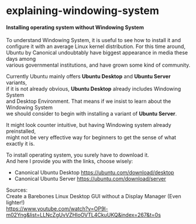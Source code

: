 # explaining-windowing-system

#### Installing operating system without Windowing System
To understand Windowing System, it is useful to see how to install it and  
configure it with an average Linux kernel distribution. For this time around,  
Ubuntu by Canonical undoubtably have biggest appearance in media these days among   
various governmental institutions, and have grown some kind of community. 

Currently Ubuntu mainly offers **Ubuntu Desktop** and **Ubuntu Server** variants,  
if it is not already obvious, **Ubuntu Desktop** already includes Windowing System  
and Desktop Environment. That means if we insist to learn about the Windowing System  
we should consider to begin with installing a variant of **Ubuntu Server**.

It might look counter intuitive, but having Windowing system already preinstalled,  
might not be very effective way for beginners to get the sense of what exactly it is.

To install operating system, you surely have to download it.  
And here I provide you with the links, choose wisely:
* Canonical Ubuntu Desktop https://ubuntu.com/download/desktop
* Canonical Ubuntu Server https://ubuntu.com/download/server


Sources:   
Create a Barebones Linux Desktop GUI without a Display Manager (Even lighter!)  
https://www.youtube.com/watch?v=OP9l-m02Yng&list=LLNcZgUvVZHIoOVTL4CkuUKQ&index=267&t=0s
